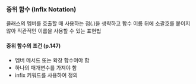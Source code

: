 ### 중위 함수 (Infix Notation)

클래스의 멤버를 호출할 때 사용하는 점(.)을 생략하고 함수 이름 뒤에 소괄호를 붙이지 않아 직관적인 이름을 사용할 수 있는 표현법



#### 중위 함수의 조건 (p.147)

* 멤버 메서드 또는 확장 함수여야 함
* 하나의 매개변수를 가져야 함
* infix 키워드를 사용하여 정의